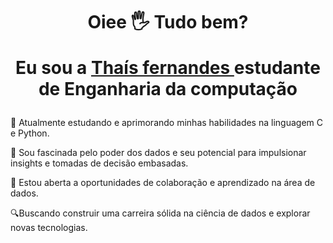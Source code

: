 ##
<div>
 <h1 align="center">Oiee 🖐️   Tudo bem?
       
 Eu sou a <a href="https://www.linkedin.com/in/url-thais/">Thaís fernandes </a>
   estudante de Enganharia da computação
  </h1>
  
📖 Atualmente estudando e aprimorando minhas habilidades na linguagem C e Python.
  
🌱 Sou fascinada pelo poder dos dados e seu potencial para impulsionar insights e tomadas de decisão embasadas.

 🤝 Estou aberta a oportunidades de colaboração e aprendizado na área de dados.

 🔍Buscando construir uma carreira sólida na ciência de dados e explorar novas tecnologias.

